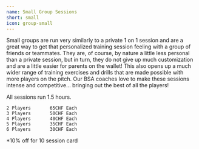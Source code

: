 ```yaml
---
name: Small Group Sessions
short: small
icon: group-small
---
```


Small groups are run very similarly to a private 1 on 1 session and are a great way to get that personalized training session feeling with a group of friends or teammates. They are, of course, by nature a little less personal than a private session, but in turn, they do not give up much customization and are a little easier for parents on the wallet! This also opens up a much wider range of training exercises and drills that are made possible with more players on the pitch. Our BSA coaches love to make these sessions intense and competitive… bringing out the best of all the players!

All sessions run 1.5 hours.
```
2 Players		65CHF Each
3 Players		50CHF Each
4 Players		40CHF Each
5 Players		35CHF Each
6 Players		30CHF Each
```

*10% off for 10 session card
